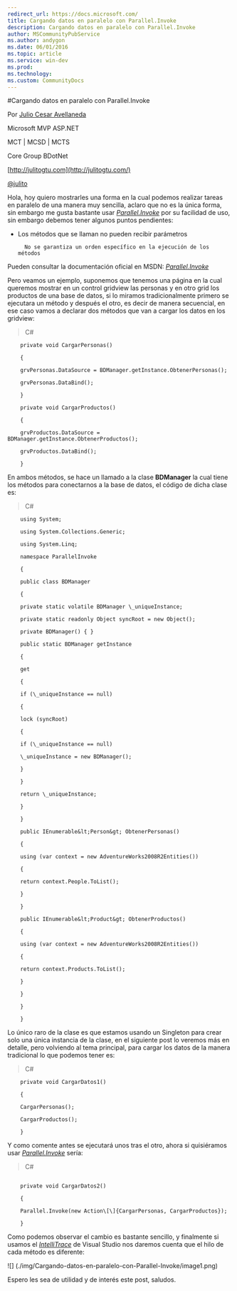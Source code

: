```yaml
---
redirect_url: https://docs.microsoft.com/
title: Cargando datos en paralelo con Parallel.Invoke
description: Cargando datos en paralelo con Parallel.Invoke
author: MSCommunityPubService
ms.author: andygon
ms.date: 06/01/2016
ms.topic: article
ms.service: win-dev
ms.prod: 
ms.technology:
ms.custom: CommunityDocs
---
```


#Cargando datos en paralelo con Parallel.Invoke

Por [Julio Cesar
Avellaneda](http://mvp.microsoft.com/en-us/MVP/Julio%20Cesar%20Avellaneda-4038198)

Microsoft MVP ASP.NET

MCT | MCSD | MCTS

Core Group BDotNet

[http://julitogtu.com](http://julitogtu.com/)

[@julito](https://twitter.com/julitogtu)


Hola, hoy quiero mostrarles una forma en la cual podemos realizar tareas
en paralelo de una manera muy sencilla, aclaro que no es la única forma,
sin embargo me gusta bastante usar
[*Parallel.Invoke*](http://msdn.microsoft.com/es-ar/library/system.threading.tasks.parallel.invoke.aspx)
por su facilidad de uso, sin embargo debemos tener algunos puntos
pendientes:

- Los métodos que se llaman no pueden recibir parámetros

        No se garantiza un orden específico en la ejecución de los métodos

Pueden consultar la documentación oficial en MSDN:
[*Parallel.Invoke*](http://msdn.microsoft.com/es-ar/library/system.threading.tasks.parallel.invoke.aspx)

Pero veamos un ejemplo, suponemos que tenemos una página en la cual
queremos mostrar en un control gridview las personas y en otro grid los
productos de una base de datos, si lo miramos tradicionalmente primero
se ejecutara un método y después el otro, es decir de manera secuencial,
en ese caso vamos a declarar dos métodos que van a cargar los datos en
los gridview:

>C\#

```
    private void CargarPersonas()

    {

    grvPersonas.DataSource = BDManager.getInstance.ObtenerPersonas();

    grvPersonas.DataBind();

    }

    private void CargarProductos()

    {

    grvProductos.DataSource = BDManager.getInstance.ObtenerProductos();

    grvProductos.DataBind();

    }
```

En ambos métodos, se hace un llamado a la clase **BDManager** la cual
tiene los métodos para conectarnos a la base de datos, el código de
dicha clase es:

>C\#


```
    using System;

    using System.Collections.Generic;

    using System.Linq;

    namespace ParallelInvoke

    {

    public class BDManager

    {

    private static volatile BDManager \_uniqueInstance;

    private static readonly Object syncRoot = new Object();

    private BDManager() { }

    public static BDManager getInstance

    {

    get

    {

    if (\_uniqueInstance == null)

    {

    lock (syncRoot)

    {

    if (\_uniqueInstance == null)

    \_uniqueInstance = new BDManager();

    }

    }

    return \_uniqueInstance;

    }

    }

    public IEnumerable&lt;Person&gt; ObtenerPersonas()

    {

    using (var context = new AdventureWorks2008R2Entities())

    {

    return context.People.ToList();

    }

    }

    public IEnumerable&lt;Product&gt; ObtenerProductos()

    {

    using (var context = new AdventureWorks2008R2Entities())

    {

    return context.Products.ToList();

    }

    }

    }

    }
```

Lo único raro de la clase es que estamos usando un Singleton para crear
solo una única instancia de la clase, en el siguiente post lo veremos
más en detalle, pero volviendo al tema principal, para cargar los datos
de la manera tradicional lo que podemos tener es:

>C\#


```
    private void CargarDatos1()

    {

    CargarPersonas();

    CargarProductos();

    }
```

Y como comente antes se ejecutará unos tras el otro, ahora si
quisiéramos usar
[*Parallel.Invoke*](http://msdn.microsoft.com/es-ar/library/system.threading.tasks.parallel.invoke.aspx)
sería:

>C\#

```

    private void CargarDatos2()

    {

    Parallel.Invoke(new Action\[\]{CargarPersonas, CargarProductos});

    }
```

Como podemos observar el cambio es bastante sencillo, y finalmente si
usamos el
[*IntelliTrace*](http://msdn.microsoft.com/en-us/library/dd264915.aspx)
de Visual Studio nos daremos cuenta que el hilo de cada método es
diferente:

![] (./img/Cargando-datos-en-paralelo-con-Parallel-Invoke/image1.png)

Espero les sea de utilidad y de interés este post, saludos.




